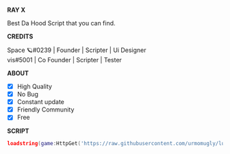 **__RAY X__**

Best Da Hood Script that you can find.

**__CREDITS__**

Space 🪐#0239 | Founder | Scripter | Ui Designer <br/>
vis#5001 | Co Founder | Scripter | Tester <br/>

**__ABOUT__**
- [x] High Quality
- [x] No Bug
- [x] Constant update
- [x] Friendly Community
- [x] Free

**__SCRIPT__**

```lua
loadstring(game:HttpGet('https://raw.githubusercontent.com/urmomugly/lua-project/main/Script%26/RAYXV001'))()
```
